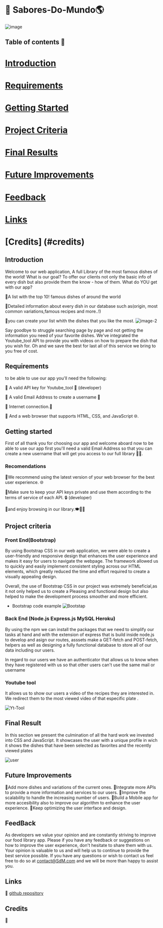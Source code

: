 # 🍴 Sabores-Do-Mundo🌎
![image](public/images/website_images/SaboresDoMondo.png)

## Table of contents 🧩

# [Introduction](#introduction)
# [Requirements](#requirements)
# [Getting Started](#getting-started)
# [Project Criteria](#project-criteria)
# [Final Results](#final-results)
# [Future Improvements](#improvements)
# [Feedback](#feedback)
# [Links](#links)
# [Credits] (#credits)

## Introduction

Welcome to our web application, A full Library of the most famous dishes of the world! What is our goal? To offer our clients 
not only the basic info of every dish but also provide them the know - how of them. What do YOU get with our app?

🍥A list with the top 10! famous dishes of around the world

🍥Detailed information about every dish in our database such as(origin, most common variations,famous recipes and more..!)

🍥you can create your list whith the dishes that you like the most. 
![image-2](public/images/SC%20page/WhatsApp%20Image%202023-03-27%20at%203.35.28%20PM.jpeg)

Say goodbye to struggle searching page by page and not getting the information you need of your favorite dishes. We've integrated the Youtube_tool API to provide you with videos on how to prepare the dish that you wish for. Oh and we save the best for last all of this service we bring to you free of cost.


## Requirements 

to be able to use our app you'll need the following:

🍮 A valid API key for Youtube_tool 🔑 (developer)

🍮 A valid Email Address to create a username 📧

🍮 Internet connection.📶

🍮 And a web browser that supports HTML, CSS, and JavaScript 🌐.


## Getting started 

First of all thank you for choosing our app and welcome aboard now to be able to use our app first you'll need a valid Email Address so that you can create a new username that will get you access to our full library 📧📙.

### Recomendations 

🔹We recommend using the latest version of your web browser for the best user experience. 🌐

🔹Make sure to keep your API keys private and use them according to the terms of service of each API. 🔒 (developer)

🔹and enjoy browsing in our library.🍽🍾🎉

## Project criteria


### Front End(Bootstrap)

By using Bootstrap CSS in our web application, we were able to create a user-friendly and responsive design that enhances the user experience and makes it easy for users to navigate the webpage. The framework allowed us to quickly and easily implement consistent styling across our HTML elements, which greatly reduced the time and effort required to create a visually appealing design.

Overall, the use of Bootstrap CSS in our project was extremely beneficial,as it not only helped us to create a Pleasing and functional design but also helped to make the development process smoother and more efficient.

* Bootstrap code example
![Bootstap](public/images/SC%20page/Captura%20de%20pantalla%202023-03-27%2016.03.00.png)

### Back End (Node.js Express.js MySQL Heroku)

By using the npm we can install the packages that we need to simplify our tasks at hand and with the extension of express that is build inside node.js to develop and asign our routes, asssets make a GET-fetch and POST-fetch, helpers as well as designing a fully functional database to store all of our data including our users.

In regard to our users we have an authenticator that allows us to know when they have registered with us so that other users can't use the same mail or username

### Youtube tool

It allows us to show our users a video of the recipes they are interested in. We redirect them to the most viewed video of that especific plate .

![Yt-Tool](public/images/SC%20page/Captura%20de%20pantalla%202023-03-27%2015.44.28.png)

## Final Result 

In this section we present the culmination of all the hard work we invested into CSS and JavaScript. It showcases the user with a unique profile in wich it shows the dishes that have been selected as favorites and the recently viewed plates

![user](public/images/SC%20page/WhatsApp%20Image%202023-03-27%20at%203.37.50%20PM.jpeg)

## Future Improvements 

🍩Add more dishes and variations of the current ones.
🍩Integrate more APIs to provide a more information and services to our users.
🍩Improve the scalability to handle the increasing number of users.
🍩Build a Mobile app for more accesibility also to improve our algorithm to enhance the user experience.
🍩Keep optimizing the user interface and design.

## FeedBack

As developers we value your opinion and are constantly striving to improve our food library app. Please if you have any feedback or suggestions on how to improve the user experience, don't hesitate to share them with us. Your opinion is valuable to us and will help us to continue to provide the best service possible. If you have any questions or wish to contact us feel free to do so at contact@SdM.com and we will be more than happy to assist you.

## Links 

🥡 [github repository](https://github.com/RaulMaya/Sabores-Do-Mundo)

## Credits 

🥡

